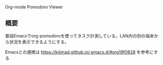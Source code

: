 Org-mode Pomodoro Viewer

## 概要

普段Emacsでorg-pomodoroを使ってタスク計測している。LAN内の別の端末から状況を表示できるようにする。

Emacsとの連携は https://kijimad.github.io/.emacs.d/#org19f0828 を参考にする
